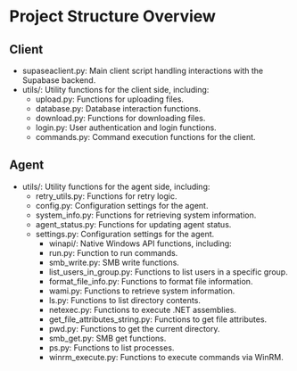 # Project Structure Overview

## Client

* supaseaclient.py: Main client script handling interactions with the Supabase backend.
* utils/: Utility functions for the client side, including:
  * upload.py: Functions for uploading files.
  * database.py: Database interaction functions.
  * download.py: Functions for downloading files.
  * login.py: User authentication and login functions.
  * commands.py: Command execution functions for the client.

## Agent

* utils/: Utility functions for the agent side, including:
  * retry_utils.py: Functions for retry logic.
  * config.py: Configuration settings for the agent.
  * system_info.py: Functions for retrieving system information.
  * agent_status.py: Functions for updating agent status.
  * settings.py: Configuration settings for the agent.
    * winapi/: Native Windows API functions, including:
    * run.py: Function to run commands.
    * smb_write.py: SMB write functions.
    * list_users_in_group.py: Functions to list users in a specific group.
    * format_file_info.py: Functions to format file information.
    * wami.py: Functions to retrieve system information.
    * ls.py: Functions to list directory contents.
    * netexec.py: Functions to execute .NET assemblies.
    * get_file_attributes_string.py: Functions to get file attributes.
    * pwd.py: Functions to get the current directory.
    * smb_get.py: SMB get functions.
    * ps.py: Functions to list processes.
    * winrm_execute.py: Functions to execute commands via WinRM.
